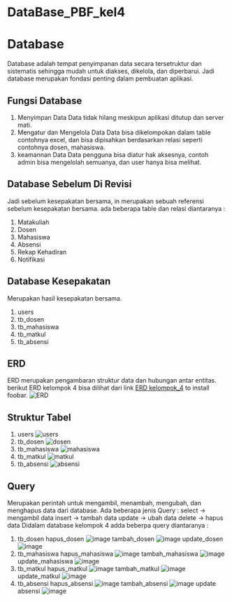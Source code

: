 # DataBase_PBF_kel4
# Database

Database adalah tempat penyimpanan data secara tersetruktur dan sistematis sehingga mudah untuk diakses, dikelola, dan diperbarui. Jadi database merupakan fondasi penting dalam pembuatan aplikasi.

## Fungsi Database

1. Menyimpan Data 
Data tidak hilang meskipun aplikasi ditutup dan server mati.
2. Mengatur dan Mengelola Data
Data bisa dikelompokan dalam table contohnya excel, dan bisa dipisahkan berdasarkan relasi seperti contohnya dosen, mahasiswa.
3. keamannan Data
Data pengguna bisa diatur hak aksesnya, contoh admin bisa mengelolah semuanya, dan user hanya bisa melihat.

## Database Sebelum Di Revisi
Jadi sebelum kesepakatan bersama, in merupakan sebuah referensi sebelum kesepakatan bersama. ada beberapa table dan relasi diantaranya :
1. Matakuliah
2. Dosen 
3. Mahasiswa
4. Absensi
5. Rekap Kehadiran
6. Notifikasi

## Database Kesepakatan
Merupakan hasil kesepakatan bersama.
1. users
2. tb_dosen
3. tb_mahasiswa
4. tb_matkul
5. tb_absensi

## ERD
ERD merupakan pengambaran struktur data dan hubungan antar entitas. berikut ERD kelompok 4 bisa dilihat dari link [ERD kelompok_4](https://drive.google.com/file/d/1ITw74a7gaKede_lDFxC7wmh6mW83CC7J/view?usp=sharing) to install foobar.
![ERD](https://github.com/user-attachments/assets/474c9df8-e96c-45f0-9a15-fbe13006cd06)

## Struktur Tabel
1. users
![users](https://github.com/user-attachments/assets/c18e70d0-ade1-4961-b057-116816108b61)
2. tb_dosen
![dosen](https://github.com/user-attachments/assets/6df7078e-52ce-46ef-9935-7b2224035e7f)
3. tb_mahasiswa
![mahasiswa](https://github.com/user-attachments/assets/8d5ae3d1-f8bd-4c66-80db-f9280060c872)
4. tb_matkul
![matkul](https://github.com/user-attachments/assets/cbc3967f-b6f5-4875-bfe3-a4d1d6a1b82f)
5. tb_absensi
![absensi](https://github.com/user-attachments/assets/0abf4977-dfb8-44d9-94a5-66dcf561c129)

## Query
Merupakan perintah untuk mengambil, menambah, mengubah, dan menghapus data dari database. Ada beberapa jenis Query :
select  ->  mengambil data
insert  ->  tambah data
update  ->  ubah data
delete  ->  hapus data
Didalam database kelompok 4 adda beberpa query diantaranya :
1. tb_dosen
hapus_dosen
![image](https://github.com/user-attachments/assets/f198b2c1-3ab6-4485-8c13-508fc86af001)
tambah_dosen
![image](https://github.com/user-attachments/assets/9764d0f2-3c21-494d-80bc-8c812b44c79a)
update_dosen
![image](https://github.com/user-attachments/assets/1a818051-bd40-493e-a355-cd386472cb2e)
2. tb_mahasiswa
hapus_mahasiswa
![image](https://github.com/user-attachments/assets/2428b098-3452-4f89-ad67-756da3a5d2d6)
tambah_mahasiswa
![image](https://github.com/user-attachments/assets/981a099d-f62a-48f4-b9a5-41d189a7e168)
update_mahasiswa
![image](https://github.com/user-attachments/assets/abba79cb-a45f-4e20-973c-aa17b7d20a14)
3. tb_matkul
hapus_matkul
![image](https://github.com/user-attachments/assets/cc43ebe9-5674-4537-a058-3171776a3db9)
tambah_matkul
![image](https://github.com/user-attachments/assets/0d49a6f1-83ce-4ec7-9409-4b6b72b665fb)
update_matkul
![image](https://github.com/user-attachments/assets/9591657f-d565-4738-8d4f-5280aada584d)
4. tb_absensi
hapus_absensi
![image](https://github.com/user-attachments/assets/7a4738b7-3ed9-4c80-964c-a5df7e80615a)
tambah_absensi
![image](https://github.com/user-attachments/assets/7a48c806-f31f-4bf9-b0c7-dc9179d47983)
update absensi
![image](https://github.com/user-attachments/assets/aef39c2b-6993-4032-9075-075b026b3bee)


